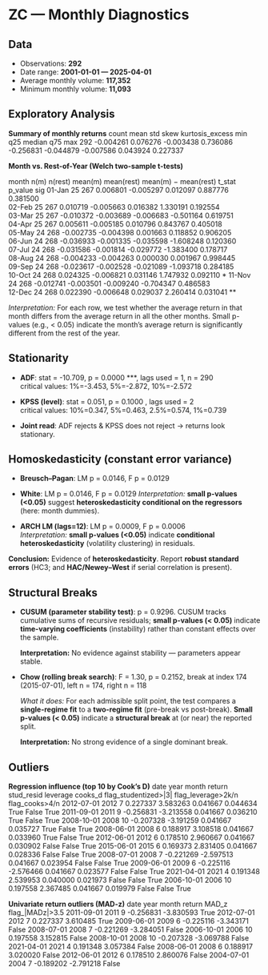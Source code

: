 # ZC — Monthly Diagnostics

## Data

- Observations: **292**  
- Date range: **2001-01-01 — 2025-04-01**
- Average monthly volume: **117,352**  
- Minimum monthly volume: **11,093**


## Exploratory Analysis

**Summary of monthly returns**
 count      mean      std      skew  kurtosis_excess       min       q25    median      q75      max
   292 -0.004261 0.076276 -0.003438         0.736086 -0.256831 -0.044879 -0.007586 0.043924 0.227337


**Month vs. Rest-of-Year (Welch two-sample t-tests)**

 month  n(m)  n(rest)   mean(m)  mean(rest)  mean(m) − mean(rest)    t_stat  p_value sig
01-Jan    25      267  0.006801   -0.005297              0.012097  0.887776 0.381500    
02-Feb    25      267  0.010719   -0.005663              0.016382  1.330191 0.192554    
03-Mar    25      267 -0.010372   -0.003689             -0.006683 -0.501164 0.619751    
04-Apr    25      267  0.005611   -0.005185              0.010796  0.843767 0.405018    
05-May    24      268 -0.002735   -0.004398              0.001663  0.118852 0.906205    
06-Jun    24      268 -0.036933   -0.001335             -0.035598 -1.608248 0.120360    
07-Jul    24      268 -0.031586   -0.001814             -0.029772 -1.383400 0.178717    
08-Aug    24      268 -0.004233   -0.004263              0.000030  0.001967 0.998445    
09-Sep    24      268 -0.023617   -0.002528             -0.021089 -1.093718 0.284185    
10-Oct    24      268  0.024325   -0.006821              0.031146  1.747932 0.092110   *
11-Nov    24      268 -0.012741   -0.003501             -0.009240 -0.704347 0.486583    
12-Dec    24      268  0.022390   -0.006648              0.029037  2.260414 0.031041  **

_Interpretation:_ For each row, we test whether the average return in that month differs from the average return in all the other months. Small p-values (e.g., < 0.05) indicate the month’s average return is significantly different from the rest of the year.


## Stationarity

- **ADF**: stat = -10.709, p = 0.0000 ***, lags used = 1, n = 290  
  critical values: 1%=-3.453, 5%=-2.872, 10%=-2.572

- **KPSS (level)**: stat = 0.051, p = 0.1000 , lags used = 2  
  critical values: 10%=0.347, 5%=0.463, 2.5%=0.574, 1%=0.739

- **Joint read**: ADF rejects & KPSS does not reject → returns look stationary.


## Homoskedasticity (constant error variance)

- **Breusch–Pagan**: LM p = 0.0146, F p = 0.0129  
- **White**: LM p = 0.0146, F p = 0.0129
  *Interpretation:* **small p-values (<0.05)** suggest **heteroskedasticity conditional on the regressors** (here: month dummies).

- **ARCH LM (lags=12)**: LM p = 0.0009, F p = 0.0006  
  *Interpretation:* **small p-values (<0.05)** indicate **conditional heteroskedasticity** (volatility clustering) in residuals.

**Conclusion:** Evidence of **heteroskedasticity**. Report **robust standard errors** (HC3; and **HAC/Newey–West** if serial correlation is present).


## Structural Breaks

- **CUSUM (parameter stability test)**: p = 0.9296. CUSUM tracks cumulative sums of recursive residuals; **small p-values (< 0.05)** indicate **time-varying coefficients** (instability) rather than constant effects over the sample.

  **Interpretation:** No evidence against stability — parameters appear stable.

- **Chow (rolling break search)**: F = 1.30, p = 0.2152, break at index 174 (2015-07-01), left n = 174, right n = 118

  *What it does:* For each admissible split point, the test compares a **single-regime fit** to a **two-regime fit** (pre-break vs post-break). **Small p-values (< 0.05)** indicate a **structural break** at (or near) the reported split.

  **Interpretation:** No strong evidence of a single dominant break.


## Outliers

**Regression influence (top 10 by Cook’s D)**
      date  year  month    return  stud_resid  leverage  cooks_d  flag_studentized>|3|  flag_leverage>2k/n  flag_cooks>4/n
2012-07-01  2012      7  0.227337    3.583263  0.041667 0.044634                  True               False            True
2011-09-01  2011      9 -0.256831   -3.213558  0.041667 0.036210                  True               False            True
2008-10-01  2008     10 -0.207328   -3.191259  0.041667 0.035727                  True               False            True
2008-06-01  2008      6  0.188917    3.108518  0.041667 0.033960                  True               False            True
2012-06-01  2012      6  0.178510    2.960667  0.041667 0.030902                 False               False            True
2015-06-01  2015      6  0.169373    2.831405  0.041667 0.028336                 False               False            True
2008-07-01  2008      7 -0.221269   -2.597513  0.041667 0.023954                 False               False            True
2009-06-01  2009      6 -0.225116   -2.576466  0.041667 0.023577                 False               False            True
2021-04-01  2021      4  0.191348    2.539953  0.040000 0.021973                 False               False            True
2006-10-01  2006     10  0.197558    2.367485  0.041667 0.019979                 False               False            True


**Univariate return outliers (MAD-z)**
      date  year  month    return     MAD_z  flag_|MADz|>3.5
2011-09-01  2011      9 -0.256831 -3.830593             True
2012-07-01  2012      7  0.227337  3.610485             True
2009-06-01  2009      6 -0.225116 -3.343171            False
2008-07-01  2008      7 -0.221269 -3.284051            False
2006-10-01  2006     10  0.197558  3.152815            False
2008-10-01  2008     10 -0.207328 -3.069788            False
2021-04-01  2021      4  0.191348  3.057384            False
2008-06-01  2008      6  0.188917  3.020020            False
2012-06-01  2012      6  0.178510  2.860076            False
2004-07-01  2004      7 -0.189202 -2.791218            False
